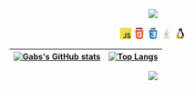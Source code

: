  <div align="center">
  
  <a href=#><img src="contributions.svg"></a>
  
 <code><img height="20" alt="javascript" src="https://raw.githubusercontent.com/github/explore/80688e429a7d4ef2fca1e82350fe8e3517d3494d/topics/javascript/javascript.png"></code>
<code><img height="20" alt="html" src="https://raw.githubusercontent.com/github/explore/80688e429a7d4ef2fca1e82350fe8e3517d3494d/topics/html/html.png"></code>
<code><img height="20" alt="css" src="https://raw.githubusercontent.com/github/explore/80688e429a7d4ef2fca1e82350fe8e3517d3494d/topics/css/css.png"></code>
<code><img height="20" alt="java" src="https://raw.githubusercontent.com/github/explore/5b3600551e122a3277c2c5368af2ad5725ffa9a1/topics/java/java.png"></code>
<code><img height="20" alt="linux" src="https://raw.githubusercontent.com/github/explore/80688e429a7d4ef2fca1e82350fe8e3517d3494d/topics/linux/linux.png"></code>    
  
|  [![Gabs's GitHub stats](https://github-readme-stats.vercel.app/api?username=gabsedits&theme=dark)](https://github.com/anuraghazra/github-readme-stats) | [![Top Langs](https://github-readme-stats.vercel.app/api/top-langs/?username=gabsedits&layout=compact&theme=dark)](https://github.com/anuraghazra/github-readme-stats)
| --------- | -------- |
  
  ![](https://komarev.com/ghpvc/?username=gabsedits&style=for-the-badge&color=blueviolet)

</div>
